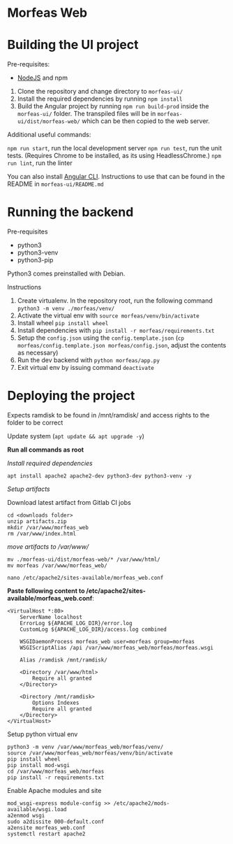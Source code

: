 # Morfeas Web

# Building the UI project

Pre-requisites:
- [NodeJS](https://nodejs.org/en/) and npm

1. Clone the repository and change directory to `morfeas-ui/`
2. Install the required dependencies by running `npm install`
3. Build the Angular project by running `npm run build-prod` inside the `morfeas-ui/` folder. The transpiled files will be in `morfeas-ui/dist/morfeas-web/` which can be then copied to the web server.

Additional useful commands:

`npm run start`, run the local development server
`npm run test`, run the unit tests. (Requires Chrome to be installed, as its using HeadlessChrome.)
`npm run lint`, run the linter

You can also install [Angular CLI](https://cli.angular.io/). Instructions to use that can be found in the README in `morfeas-ui/README.md`

# Running the backend

Pre-requisites
- python3
- python3-venv
- python3-pip

Python3 comes preinstalled with Debian. 

Instructions
1. Create virtualenv. In the repository root, run the following command `python3 -m venv ./morfeas/venv/`
2. Activate the virtual env with `source morfeas/venv/bin/activate`
3. Install wheel `pip install wheel`
4. Install dependencies with `pip install -r morfeas/requirements.txt`
5. Setup the `config.json` using the `config.template.json` (`cp morfeas/config.template.json morfeas/config.json`, adjust the contents as necessary)
6. Run the dev backend with `python morfeas/app.py`
7. Exit virtual env by issuing command `deactivate`

# Deploying the project
Expects ramdisk to be found in /mnt/ramdisk/ and access rights to the folder to be correct

Update system (`apt update && apt upgrade -y`)

**Run all commands as root**

_Install required dependencies_

```
apt install apache2 apache2-dev python3-dev python3-venv -y
```


_Setup artifacts_

Download latest artifact from Gitlab CI jobs


```
cd <downloads folder>
unzip artifacts.zip
mkdir /var/www/morfeas_web
rm /var/www/index.html
```

_move artifacts to /var/www/_
```
mv ./morfeas-ui/dist/morfeas-web/* /var/www/html/
mv morfeas /var/www/morfeas_web/
```

```
nano /etc/apache2/sites-available/morfeas_web.conf
```

**Paste following content to /etc/apache2/sites-available/morfeas_web.conf**: 
```
<VirtualHost *:80>
    ServerName localhost
    ErrorLog ${APACHE_LOG_DIR}/error.log
    CustomLog ${APACHE_LOG_DIR}/access.log combined

    WSGIDaemonProcess morfeas_web user=morfeas group=morfeas 
    WSGIScriptAlias /api /var/www/morfeas_web/morfeas/morfeas.wsgi

    Alias /ramdisk /mnt/ramdisk/

    <Directory /var/www/html>
        Require all granted
    </Directory>
    
    <Directory /mnt/ramdisk>
        Options Indexes
        Require all granted
    </Directory>
</VirtualHost>

```

Setup python virtual env
```
python3 -m venv /var/www/morfeas_web/morfeas/venv/
source /var/www/morfeas_web/morfeas/venv/bin/activate
pip install wheel
pip install mod-wsgi
cd /var/www/morfeas_web/morfeas 
pip install -r requirements.txt
```

Enable Apache modules and site
```
mod_wsgi-express module-config >> /etc/apache2/mods-available/wsgi.load
a2enmod wsgi
sudo a2dissite 000-default.conf
a2ensite morfeas_web.conf
systemctl restart apache2
```
